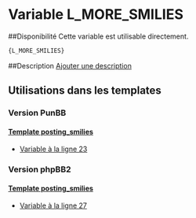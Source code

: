 # Variable L_MORE_SMILIES

##Disponibilité
Cette variable est utilisable directement.

```html
{L_MORE_SMILIES}
```

##Description
[Ajouter une description](https://fa-tvars.appspot.com/var/L_MORE_SMILIES)

## Utilisations dans les templates

### Version PunBB

#### [Template posting_smilies](punbb/posting_smilies.md#readme)
* [Variable &agrave; la ligne 23](../punbb/posting_smilies.tpl#L23)

### Version phpBB2

#### [Template posting_smilies](subsilver/posting_smilies.md#readme)
* [Variable &agrave; la ligne 27](../subsilver/posting_smilies.tpl#L27)
